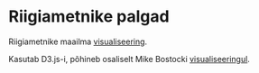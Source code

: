 # Riigiametnike palgad
Riigiametnike maailma [visualiseering](http://pungas.ee/riigiametnike-palgad/).

Kasutab D3.js-i, põhineb osaliselt Mike Bostocki [visualiseeringul](http://bl.ocks.org/mbostock/1021953).
